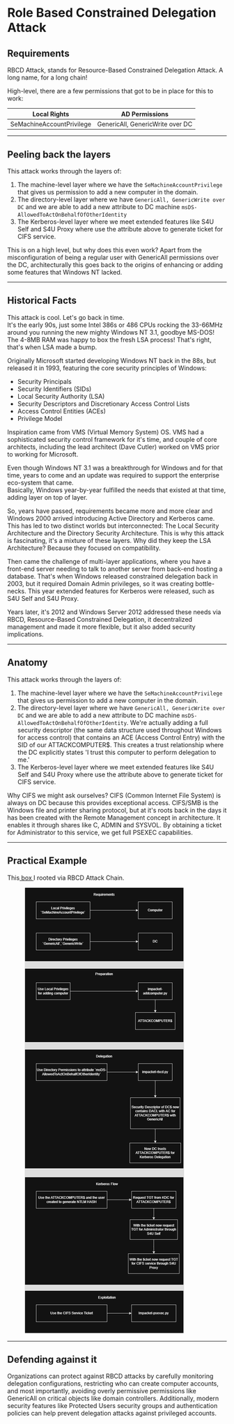 # Role Based Constrained Delegation Attack

## Requirements

RBCD Attack, stands for Resource-Based Constrained Delegation Attack. A long name, for a long chain!

High-level, there are a few permissions that got to be in place for this to work:

| Local Rights              | AD Permissions                   |
| ------------------------- | -------------------------------- |
| SeMachineAccountPrivilege | GenericAll, GenericWrite over DC |

***

## Peeling back the layers

This attack works through the layers of:

1. The machine-level layer where we have the `SeMachineAccountPrivilege` that gives us permission to add a new computer in the domain.
2. The directory-level layer where we have `GenericAll, GenericWrite over DC` and we are able to add a new attribute to DC machine `msDS-AllowedToActOnBehalfOfOtherIdentity`
3. The Kerberos-level layer where we meet extended features like S4U Self and S4U Proxy where use the attribute above to generate ticket for CIFS service.

This is on a high level, but why does this even work? Apart from the misconfiguration of being a regular user with GenericAll permissions over the DC, architecturally this goes back to the origins of enhancing or adding some features that Windows NT lacked.

***

## Historical Facts

This attack is cool. Let's go back in time.\
It's the early 90s, just some Intel 386s or 486 CPUs rocking the 33-66MHz around you running the new mighty Windows NT 3.1, goodbye MS-DOS! The 4-8MB RAM was happy to box the fresh LSA process! That's right, that's when LSA made a bump.

Originally Microsoft started developing Windows NT back in the 88s, but released it in 1993, featuring the core security principles of Windows:

* Security Principals
* Security Identifiers (SIDs)
* Local Security Authority (LSA)
* Security Descriptors and Discretionary Access Control Lists
* Access Control Entities (ACEs)
* Privilege Model

Inspiration came from VMS (Virtual Memory System) OS. VMS had a sophisticated security control framework for it's time, and couple of core architects, including the lead architect (Dave Cutler) worked on VMS prior to working for Microsoft.

Even though Windows NT 3.1 was a breakthrough for Windows and for that time, years to come and an update was required to support the enterprise eco-system that came.\
Basically, Windows year-by-year fulfilled the needs that existed at that time, adding layer on top of layer.

So, years have passed, requirements became more and more clear and Windows 2000 arrived introducing Active Directory and Kerberos came. This has led to two distinct worlds but interconnected: The Local Security Architecture and the Directory Security Architecture. This is why this attack is fascinating, it's a mixture of these layers. Why did they keep the LSA Architecture? Because they focused on compatibility.

Then came the challenge of multi-layer applications, where you have a front-end server needing to talk to another server from back-end hosting a database. That's when Windows released constrained delegation back in 2003, but it required Domain Admin privileges, so it was creating bottle-necks. This year extended features for Kerberos were released, such as S4U Self and S4U Proxy.

Years later, it's 2012 and Windows Server 2012 addressed these needs via RBCD, Resource-Based Constrained Delegation, it decentralized management and made it more flexible, but it also added security implications.

***

## Anatomy

This attack works through the layers of:

1. The machine-level layer where we have the `SeMachineAccountPrivilege` that gives us permission to add a new computer in the domain.
2. The directory-level layer where we have `GenericAll, GenericWrite over DC` and we are able to add a new attribute to DC machine `msDS-AllowedToActOnBehalfOfOtherIdentity`. We're actually adding a full security descriptor (the same data structure used throughout Windows for access control) that contains an ACE (Access Control Entry) with the SID of our ATTACKCOMPUTER$. This creates a trust relationship where the DC explicitly states 'I trust this computer to perform delegation to me.'
3. The Kerberos-level layer where we meet extended features like S4U Self and S4U Proxy where use the attribute above to generate ticket for CIFS service.

Why CIFS we might ask ourselves? CIFS (Common Internet File System) is always on DC because this provides exceptional access. CIFS/SMB is the Windows file and printer sharing protocol, but at it's roots back in the days it has been created with the Remote Management concept in architecture. It enables it through shares like C, ADMIN and SYSVOL. By obtaining a ticket for Administrator to this service, we get full PSEXEC capabilities.

***

## Practical Example

This[ box ](../../../write-ups/support-write-up-htb.md#privesc-rbcd)I rooted via RBCD Attack Chain.



<figure><img src="../../../.gitbook/assets/RBCD.drawio.png" alt=""><figcaption></figcaption></figure>

***

## Defending against it

Organizations can protect against RBCD attacks by carefully monitoring delegation configurations, restricting who can create computer accounts, and most importantly, avoiding overly permissive permissions like GenericAll on critical objects like domain controllers. Additionally, modern security features like Protected Users security groups and authentication policies can help prevent delegation attacks against privileged accounts.
